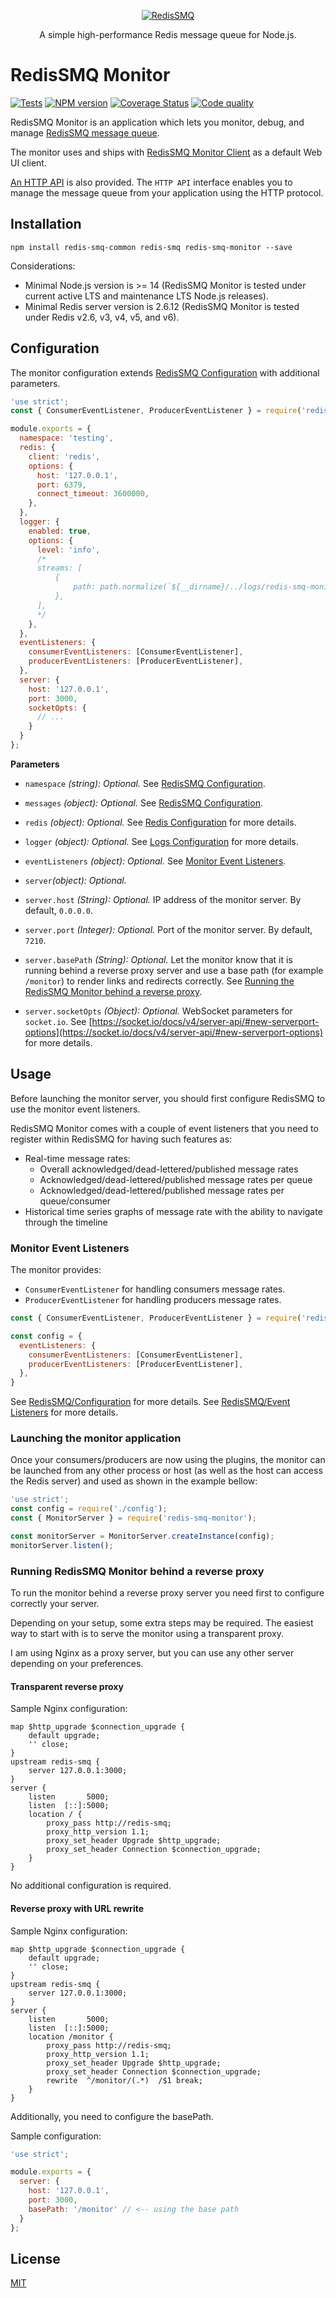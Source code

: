 <div align="center" style="text-align: center">
  <p><a href="https://github.com/weyoss/redis-smq-monitor"><img alt="RedisSMQ" src="./logo.png" /></a></p>
  <p>A simple high-performance Redis message queue for Node.js.</p>
</div>

# RedisSMQ Monitor

<p>
    <a href="https://github.com/weyoss/redis-smq-monitor/actions/workflows/tests.yml"><img src="https://github.com/weyoss/redis-smq-monitor/actions/workflows/tests.yml/badge.svg" alt="Tests" style="max-width:100%;" /></a>
    <a href="https://npmjs.org/package/redis-smq-monitor" rel="nofollow"><img src="https://img.shields.io/npm/v/redis-smq-monitor.svg" alt="NPM version" /></a>
    <a href="https://codecov.io/github/weyoss/redis-smq-monitor?branch=master" rel="nofollow"><img src="https://img.shields.io/codecov/c/github/weyoss/redis-smq-monitor" alt="Coverage Status" /></a>
    <a href="https://lgtm.com/projects/g/weyoss/redis-smq-monitor/context:javascript" rel="nofollow"><img src="https://img.shields.io/lgtm/grade/javascript/github/weyoss/redis-smq-monitor.svg?logo=lgtm&logoWidth=18" alt="Code quality" /></a>
</p>

RedisSMQ Monitor is an application which lets you monitor, debug, and manage [RedisSMQ message queue](https://github.com/weyoss/redis-smq).

The monitor uses and ships with [RedisSMQ Monitor Client](https://github.com/weyoss/redis-smq-monitor-client) as a default Web UI client.

[An HTTP API](/docs/http-api.md) is also provided. The `HTTP API` interface enables you to manage the message queue from your application using the HTTP protocol.

## Installation

```shell
npm install redis-smq-common redis-smq redis-smq-monitor --save
```

Considerations:

- Minimal Node.js version is >= 14 (RedisSMQ Monitor is tested under current active LTS and maintenance LTS Node.js releases).
- Minimal Redis server version is 2.6.12 (RedisSMQ Monitor is tested under Redis v2.6, v3, v4, v5, and v6).

## Configuration

The monitor configuration extends [RedisSMQ Configuration](https://github.com/weyoss/redis-smq/blob/master/docs/configuration.md) with additional parameters.

```javascript
'use strict';
const { ConsumerEventListener, ProducerEventListener } = require('redis-smq-monitor');

module.exports = {
  namespace: 'testing',
  redis: {
    client: 'redis',
    options: {
      host: '127.0.0.1',
      port: 6379,
      connect_timeout: 3600000,
    },
  },
  logger: {
    enabled: true,
    options: {
      level: 'info',
      /*
      streams: [
          {
              path: path.normalize(`${__dirname}/../logs/redis-smq-monitor.log`)
          },
      ],
      */
    },
  },
  eventListeners: {
    consumerEventListeners: [ConsumerEventListener],
    producerEventListeners: [ProducerEventListener],
  },
  server: {
    host: '127.0.0.1',
    port: 3000,
    socketOpts: {
      // ...
    }
  }
};
```

**Parameters**

- `namespace` *(string): Optional.* See [RedisSMQ Configuration](https://github.com/weyoss/redis-smq/blob/master/docs/configuration.md#configuration-parameters).

- `messages` *(object): Optional.* See [RedisSMQ Configuration](https://github.com/weyoss/redis-smq/blob/master/docs/configuration.md#configuration-parameters).

- `redis` *(object): Optional.* See [Redis Configuration](https://github.com/weyoss/redis-smq-common/blob/master/docs/redis.md) for more details.

- `logger` *(object): Optional.* See [Logs Configuration](https://github.com/weyoss/redis-smq-common/blob/master/docs/logs.md) for more details.

- `eventListeners` *(object): Optional.* See [Monitor Event Listeners](#monitor-event-listeners).

- `server`*(object): Optional.*

- `server.host` *(String): Optional.* IP address of the monitor server. By default, `0.0.0.0`.

- `server.port` *(Integer): Optional.* Port of the monitor server. By default, `7210`.

- `server.basePath` *(String): Optional.* Let the monitor know that it is running behind a reverse proxy server and use a base path (for example `/monitor`) to render links and redirects correctly. See [Running the RedisSMQ Monitor behind a reverse proxy](#running-redissmq-monitor-behind-a-reverse-proxy).

- `server.socketOpts` *(Object): Optional.* WebSocket parameters for `socket.io`. See [https://socket.io/docs/v4/server-api/#new-serverport-options](https://socket.io/docs/v4/server-api/#new-serverport-options) for more details.

## Usage

Before launching the monitor server, you should first configure RedisSMQ to use the monitor event listeners. 

RedisSMQ Monitor comes with a couple of event listeners that you need to register within RedisSMQ for having such features as:

- Real-time message rates:
  - Overall acknowledged/dead-lettered/published message rates
  - Acknowledged/dead-lettered/published message rates per queue
  - Acknowledged/dead-lettered/published message rates per queue/consumer
- Historical time series graphs of message rate with the ability to navigate through the timeline

### Monitor Event Listeners

The monitor provides:

- `ConsumerEventListener` for handling consumers message rates.
- `ProducerEventListener` for handling producers message rates.

```javascript
const { ConsumerEventListener, ProducerEventListener } = require('redis-smq-monitor');

const config = {
  eventListeners: {
    consumerEventListeners: [ConsumerEventListener],
    producerEventListeners: [ProducerEventListener],
  },
}
```

See [RedisSMQ/Configuration](https://github.com/weyoss/redis-smq/blob/master/docs/configuration.md) for more details.
See [RedisSMQ/Event Listeners](https://github.com/weyoss/redis-smq/blob/master/docs/event-listeners.md) for more details.

### Launching the monitor application

Once your consumers/producers are now using the plugins, the monitor can be launched from any other process or host 
(as well as the host can access the Redis server) and used as shown in the example bellow:

```javascript
'use strict';
const config = require('./config');
const { MonitorServer } = require('redis-smq-monitor');

const monitorServer = MonitorServer.createInstance(config);
monitorServer.listen();
```

### Running RedisSMQ Monitor behind a reverse proxy

To run the monitor behind a reverse proxy server you need first to configure correctly your server.

Depending on your setup, some extra steps may be required. The easiest way to start with is to serve the monitor using a transparent proxy.

I am using Nginx as a proxy server, but you can use any other server depending on your preferences.

#### Transparent reverse proxy

Sample Nginx configuration:

```text
map $http_upgrade $connection_upgrade {
    default upgrade;
    '' close;
}
upstream redis-smq {
    server 127.0.0.1:3000;
}
server {
    listen       5000;
    listen  [::]:5000;
    location / {
        proxy_pass http://redis-smq;
        proxy_http_version 1.1;
        proxy_set_header Upgrade $http_upgrade;
        proxy_set_header Connection $connection_upgrade;
    }
}
```

No additional configuration is required.

#### Reverse proxy with URL rewrite

Sample Nginx configuration:

```text
map $http_upgrade $connection_upgrade {
    default upgrade;
    '' close;
}
upstream redis-smq {
    server 127.0.0.1:3000;
}
server {
    listen       5000;
    listen  [::]:5000;
    location /monitor {
        proxy_pass http://redis-smq;
        proxy_http_version 1.1;
        proxy_set_header Upgrade $http_upgrade;
        proxy_set_header Connection $connection_upgrade;
        rewrite  ^/monitor/(.*)  /$1 break;
    }
}
```

Additionally, you need to configure the basePath.

Sample configuration:

```javascript
'use strict';

module.exports = {
  server: {
    host: '127.0.0.1',
    port: 3000,
    basePath: '/monitor' // <-- using the base path
  }
};
```

## License

[MIT](https://github.com/weyoss/redis-smq-monitor/blob/master/LICENSE)